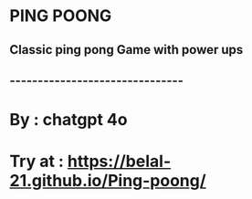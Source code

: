 # PING POONG 
## Classic ping pong Game with power ups 
## -------------------------------
# By : chatgpt 4o 
# Try at : https://belal-21.github.io/Ping-poong/
